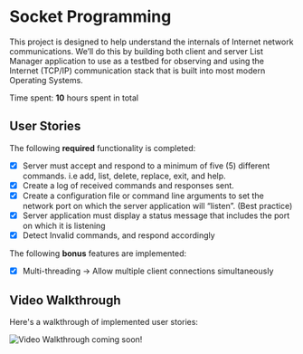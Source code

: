 # Socket Programming

This project is designed to help understand the internals of Internet network communications. We’ll do this by building both client and server List Manager application to use as a testbed for observing and using the Internet (TCP/IP) communication stack that is built into most modern Operating Systems.

Time spent: **10** hours spent in total

## User Stories

The following **required** functionality is completed:

- [x] Server must accept and respond to a minimum of five (5) different commands. i.e add, list, delete, replace, exit, and help.
- [x] Create a log of received commands and responses sent.
- [x] Create a configuration file or command line arguments to set the network port on which the server application will “listen”. (Best practice)
- [x] Server application must display a status message that includes the port on which it is listening
- [x] Detect Invalid commands, and respond accordingly

The following **bonus** features are implemented:

- [x] Multi-threading -> Allow multiple client connections simultaneously

## Video Walkthrough

Here's a walkthrough of implemented user stories:

<img src='' width='' alt='Video Walkthrough coming soon!' />
